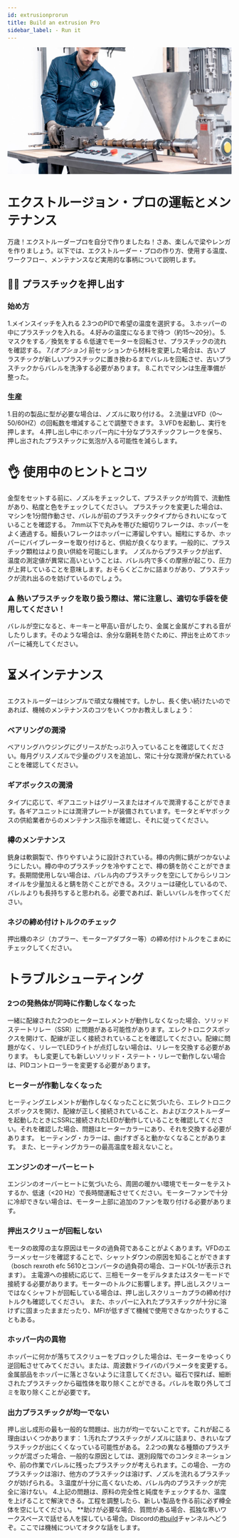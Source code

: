 ```yaml
---
id: extrusionprorun 
title: Build an extrusion Pro 
sidebar_label: - Run it 
---
```

<style> 
:root { 
  --highlight: #f29094; 
  --hover: #f29094; 
} 
</style> 

![Shredder](assets/build/extruderpro-run.jpg) 

# エクストルージョン・プロの運転とメンテナンス 
万歳！エクストルーダープロを自分で作りましたね！さあ、楽しんで梁やレンガを作りましょう。以下では、エクストルーダー・プロの作り方、使用する温度、ワークフロー、メンテナンスなど実用的な事柄について説明します。 
## 🏃‍♀️ プラスチックを押し出す 
### 始め方 
1.メインスイッチを入れる 
2.3つのPIDで希望の温度を選択する。 
3.ホッパーの中にプラスチックを入れる。 
4.好みの温度になるまで待つ（約15～20分）。 
5.マスクをする／換気をする 
6.低速でモーターを回転させ、プラスチックの流れを確認する。 
7.<i>(オプション)</i> 前セッションから材料を変更した場合は、古いプラスチックが新しいプラスチックに置き換わるまでバレルを回転させ、古いプラスチックからバレルを洗浄する必要があります。 
8.これでマシンは生産準備が整った。 

### 生産 
1.目的の製品に型が必要な場合は、ノズルに取り付ける。 
2.流量はVFD（0～50/60HZ）の回転数を増減することで調整できます。 
3.VFDを起動し、実行を押します。 
4.押し出し中にホッパー内に十分なプラスチックフレークを保ち、押し出されたプラスチックに気泡が入る可能性を減らします。 
# 👌 使用中のヒントとコツ 

金型をセットする前に、ノズルをチェックして、プラスチックが均質で、流動性があり、粘度と色をチェックしてください。 
プラスチックを変更した場合は、マシンを1分間作動させ、バレルが前のプラスチックタイプからきれいになっていることを確認する。 
7mm以下で丸みを帯びた細切りフレークは、ホッパーをよく通過する。細長いフレークはホッパーに滞留しやすい。細粒にするか、ホッパーにバイブレーターを取り付けると、供給が良くなります。一般的に、プラスチック顆粒はより良い供給を可能にします。 
ノズルからプラスチックが出ず、温度の測定値が異常に高いということは、バレル内で多くの摩擦が起こり、圧力が上昇していることを意味します。おそらくどこかに詰まりがあり、プラスチックが流れ出るのを妨げているのでしょう。 

### ⚠️ 熱いプラスチックを取り扱う際は、常に注意し、適切な手袋を使用してください！ 
バレルが空になると、キーキーと甲高い音がしたり、金属と金属がこすれる音がしたりします。そのような場合は、余分な磨耗を防ぐために、押出を止めてホッパーに補充してください。 

# ⏳メインテナンス 
エクストルーダーはシンプルで頑丈な機械です。しかし、長く使い続けたいのであれば、機械のメンテナンスのコツをいくつかお教えしましょう： 
### ベアリングの潤滑 

ベアリングハウジングにグリースがたっぷり入っていることを確認してください。毎月グリスノズルで少量のグリスを追加し、常に十分な潤滑が保たれていることを確認してください。 
### ギアボックスの潤滑 
タイプに応じて、ギアユニットはグリースまたはオイルで潤滑することができます。各ギアユニットには潤滑プレートが装備されています。モータとギヤボックスの供給業者からのメンテナンス指示を確認し、それに従ってください。 
### 樽のメンテナンス 
銃身は軟鋼製で、作りやすいように設計されている。樽の内側に錆がつかないようにしたい。樽の中のプラスチックを冷やすことで、樽の錆を防ぐことができます。長期間使用しない場合は、バレル内のプラスチックを空にしてからシリコンオイルを少量加えると錆を防ぐことができる。スクリューは硬化しているので、バレルよりも長持ちすると思われる。必要であれば、新しいバレルを作ってください。 
### ネジの締め付けトルクのチェック 
押出機のネジ（カプラー、モーターアダプター等）の締め付けトルクをこまめにチェックしてください。 
# トラブルシューティング 
### 2つの発熱体が同時に作動しなくなった 
一緒に配線された2つのヒーターエレメントが動作しなくなった場合、ソリッドステートリレー（SSR）に問題がある可能性があります。エレクトロニクスボックスを開けて、配線が正しく接続されていることを確認してください。配線に問題がなく、リレーでLEDライトが点灯しない場合は、リレーを交換する必要があります。 
もし変更しても新しいソリッド・ステート・リレーで動作しない場合は、PIDコントローラーを変更する必要があります。 
### ヒーターが作動しなくなった 
ヒーティングエレメントが動作しなくなったことに気づいたら、エレクトロニクスボックスを開け、配線が正しく接続されていること、およびエクストルーダーを起動したときにSSRに接続されたLEDが動作していることを確認してください。それを確認した場合、問題はヒーターカラーにあり、それを交換する必要があります。 
ヒーティング・カラーは、曲げすぎると動かなくなることがあります。 
また、ヒーティングカラーの最高温度を超えないこと。 
### エンジンのオーバーヒート 
エンジンのオーバーヒートに気づいたら、周囲の暖かい環境でモーターをテストするか、低速（<20 Hz）で長時間運転させてください。モーターファンで十分に冷却できない場合は、モーター上部に追加のファンを取り付ける必要があります。 
### 押出スクリューが回転しない 
モータの故障の主な原因はモータの過負荷であることがよくあります。VFDのエラーメッセージを確認することで、シャットダウンの原因を知ることができます（bosch rexroth efc 5610とコンバータの過負荷の場合、コードOL-1が表示されます）。 
主電源への接続に応じて、三相モーターをデルタまたはスターモードで接続する必要があります。モーターのトルクに影響します。押し出しスクリューではなくシャフトが回転している場合は、押し出しスクリューカプラの締め付けトルクも確認してください。 
また、ホッパーに入れたプラスチックが十分に溶けずに固まったままだったり、MFIが低すぎて機械で使用できなかったりすることもある。 
### ホッパー内の異物 
ホッパーに何かが落ちてスクリューをブロックした場合は、モーターをゆっくり逆回転させてみてください。または、周波数ドライバのパラメータを変更する。 
金属部品をホッパーに落とさないように注意してください。磁石で探れば、細断されたプラスチックから磁性体を取り除くことができる。バレルを取り外してゴミを取り除くことが必要です。 
### 出力プラスチックが均一でない 
押し出し成形の最も一般的な問題は、出力が均一でないことです。これが起こる理由はいくつかあります： 
1.汚れたプラスチックがノズルに詰まり、きれいなプラスチックが出にくくなっている可能性がある。 
2.2つの異なる種類のプラスチックが混ざった場合、一般的な原因としては、選別段階でのコンタミネーションや、前の作業でバレルに残ったプラスチックが考えられます。この場合、一方のプラスチックは溶け、他方のプラスチックは溶けず、ノズルを流れるプラスチックが妨げられる。 
3.温度が十分に高くないため、バレル内のプラスチックが完全に溶けない。 
4.上記の問題は、原料の完全性と純度をチェックするか、温度を上げることで解決できる。工程を調整したら、新しい製品を作る前に必ず樽全体を空にしてください。 
**助けが必要な場合、質問がある場合、孤独な寒いワークスペースで話せる人を探している場合。Discordの[#build](https://discordapp.com/invite/XQDmQVT)チャンネルへどうぞ。ここでは機械についてオタクな話をします。 
